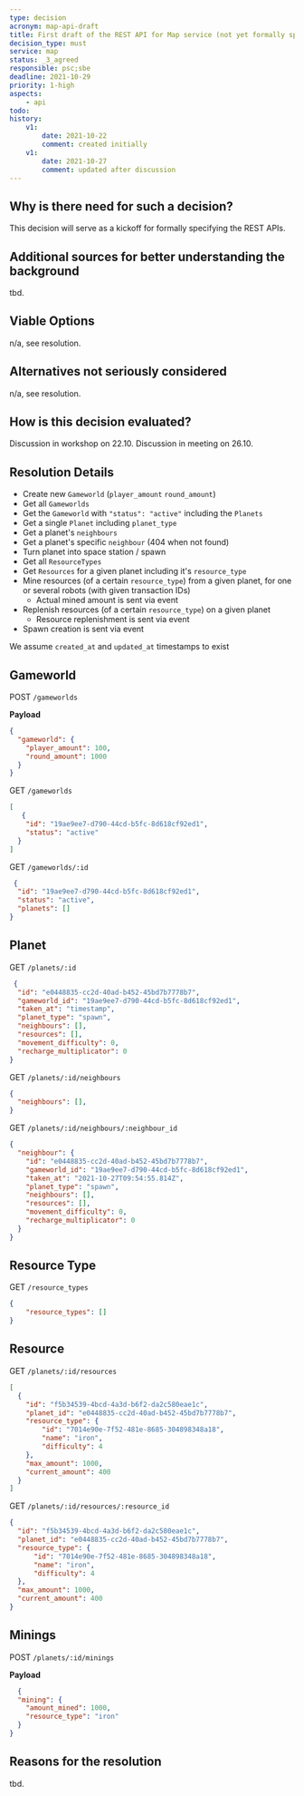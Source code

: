 ```yaml
---
type: decision
acronym: map-api-draft
title: First draft of the REST API for Map service (not yet formally specified)
decision_type: must
service: map
status: _3_agreed
responsible: psc;sbe
deadline: 2021-10-29
priority: 1-high
aspects:
    - api
todo:
history:
    v1:
        date: 2021-10-22
        comment: created initially
    v1:
        date: 2021-10-27
        comment: updated after discussion
---
```


## Why is there need for such a decision?

This decision will serve as a kickoff for formally specifying the REST APIs.

## Additional sources for better understanding the background

tbd.

## Viable Options

n/a, see resolution.

## Alternatives not seriously considered

n/a, see resolution.

## How is this decision evaluated?

Discussion in workshop on 22.10.
Discussion in meeting on 26.10.

## Resolution Details

* Create new `Gameworld` (`player_amount` `round_amount`)
* Get all `Gameworlds`
* Get the `Gameworld` with `"status": "active"` including the `Planets`
* Get a single `Planet` including `planet_type`
* Get a planet's `neighbours`
* Get a planet's specific `neighbour` (404 when not found)
* Turn planet into space station / spawn
* Get all `ResourceTypes`
* Get `Resources` for a given planet including it's `resource_type`
* Mine resources (of a certain `resource_type`) from a given planet, for one or several robots (with given transaction IDs)
  * Actual mined amount is sent via event
* Replenish resources (of a certain `resource_type`) on a given planet
  * Resource replenishment is sent via event
* Spawn creation is sent via event

We assume `created_at` and `updated_at` timestamps to exist

## Gameworld

POST `/gameworlds`

**Payload**

```json
{
  "gameworld": {
    "player_amount": 100,
    "round_amount": 1000
  }
}
```

GET `/gameworlds`

```json
[
   {
    "id": "19ae9ee7-d790-44cd-b5fc-8d618cf92ed1",
    "status": "active"
  }
]
```

GET `/gameworlds/:id`

```json
 {
  "id": "19ae9ee7-d790-44cd-b5fc-8d618cf92ed1",
  "status": "active",
  "planets": []
}
```

## Planet

GET `/planets/:id`

```json
 {
  "id": "e0448835-cc2d-40ad-b452-45bd7b7778b7",
  "gameworld_id": "19ae9ee7-d790-44cd-b5fc-8d618cf92ed1",
  "taken_at": "timestamp",
  "planet_type": "spawn",
  "neighbours": [],
  "resources": [],
  "movement_difficulty": 0,
  "recharge_multiplicator": 0
}
```

GET `/planets/:id/neighbours`

```json
{
  "neighbours": [],
}
```

GET `/planets/:id/neighbours/:neighbour_id`

```json
{
  "neighbour": {
    "id": "e0448835-cc2d-40ad-b452-45bd7b7778b7",
    "gameworld_id": "19ae9ee7-d790-44cd-b5fc-8d618cf92ed1",
    "taken_at": "2021-10-27T09:54:55.814Z",
    "planet_type": "spawn",
    "neighbours": [],
    "resources": [],
    "movement_difficulty": 0,
    "recharge_multiplicator": 0
  }
}
```

## Resource Type

GET `/resource_types`

```json
{
    "resource_types": []
}
```

## Resource

GET `/planets/:id/resources`

```json
[
  {
    "id": "f5b34539-4bcd-4a3d-b6f2-da2c580eae1c",
    "planet_id": "e0448835-cc2d-40ad-b452-45bd7b7778b7",
    "resource_type": {
        "id": "7014e90e-7f52-481e-8685-304898348a18",
        "name": "iron",
        "difficulty": 4
    },
    "max_amount": 1000,
    "current_amount": 400
  }
]
```

GET `/planets/:id/resources/:resource_id`

```json
{
  "id": "f5b34539-4bcd-4a3d-b6f2-da2c580eae1c",
  "planet_id": "e0448835-cc2d-40ad-b452-45bd7b7778b7",
  "resource_type": {
      "id": "7014e90e-7f52-481e-8685-304898348a18",
      "name": "iron",
      "difficulty": 4
  },
  "max_amount": 1000,
  "current_amount": 400
}
```

## Minings

POST `/planets/:id/minings`

**Payload**

```json
  {
  "mining": {
    "amount_mined": 1000,
    "resource_type": "iron"
  }
}
```

## Reasons for the resolution

tbd.
